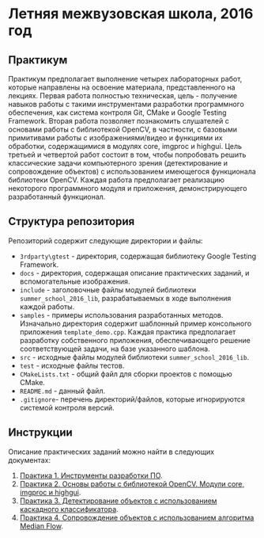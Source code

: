 # Летняя межвузовская школа, 2016 год

## Практикум

Практикум предполагает выполнение четырех лабораторных работ, которые
направлены на освоение материала, представленного на лекциях. Первая работа 
полностью техническая, цель - получение навыков работы с такими инструментами
разработки программного обеспечения, как система контроля Git, CMake и
Google Testing Framework. Вторая работа позволяет познакомить слушателей
с основами работы с библиотекой OpenCV, в частности, с базовыми примитивами
работы с изображениями/видео и функциями их обработки, содержащимися в модулях
core, imgproc и highgui. Цель третьей и четвертой работ состоит в том, чтобы
попробовать решить классические задачи компьютерного зрения (детектирование
и сопровождение объектов) с использованием имеющегося функционала библиотеки
OpenCV. Каждая работа предполагает реализацию некоторого программного модуля
и приложения, демонстрирующего разработанный функционал.

## Структура репозитория

Репозиторий содержит следующие директории и файлы:

  - `3rdparty\gtest` - директория, содержащая библиотеку Google Testing Framework.
  - `docs` - директория, содержащая описание практических заданий, и вспомогательные изображения.
  - `include` - заголовочные файлы модулей библиотеки `summer_school_2016_lib`,
    разрабатываемых в ходе выполнения каждой работы.
  - `samples` - примеры использования разработанных методов. Изначально директория
    содержит шаблонный пример консольного приложения `template_demo.cpp`.
    Каждая практика предполагает разработку собственного приложения,
    обеспечивающего решение соответствующей задачи, на базе указанного шаблона.
  - `src` - исходные файлы модулей библиотеки `summer_school_2016_lib`.
  - `test` - исходные файлы тестов.
  - `CMakeLists.txt` - общий файл для сборки проектов с помощью CMake.
  - `README.md` - данный файл.
  - `.gitignore`- перечень директорий/файлов, которые игнорируются системой контроля версий.

## Инструкции

Описание практических заданий можно найти в следующих документах:

  1. [Практика 1. Инструменты разработки ПО](docs/README_1.md).
  1. [Практика 2. Основы работы с библиотекой OpenCV. Модули core, imgproc и highgui](docs/README_2.md).
  1. [Практика 3. Детектирование объектов с использованием каскадного классификатора](docs/README_3.md).
  1. [Практика 4. Сопровождение объектов с использованием алгоритма Median Flow](docs/README_4.md).
